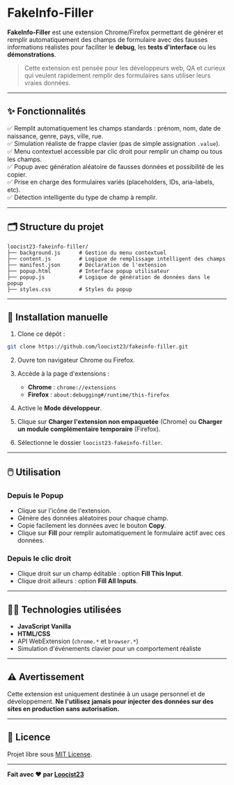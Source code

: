 # FakeInfo-Filler

**FakeInfo-Filler** est une extension Chrome/Firefox permettant de générer et remplir automatiquement des champs de formulaire avec des fausses informations réalistes pour faciliter le **debug**, les **tests d'interface** ou les **démonstrations**.

> Cette extension est pensée pour les développeurs web, QA et curieux qui veulent rapidement remplir des formulaires sans utiliser leurs vraies données.

---

## ✨ Fonctionnalités

✅ Remplit automatiquement les champs standards : prénom, nom, date de naissance, genre, pays, ville, rue.  
✅ Simulation réaliste de frappe clavier (pas de simple assignation `.value`).  
✅ Menu contextuel accessible par clic droit pour remplir un champ ou tous les champs.  
✅ Popup avec génération aléatoire de fausses données et possibilité de les copier.  
✅ Prise en charge des formulaires variés (placeholders, IDs, aria-labels, etc).  
✅ Détection intelligente du type de champ à remplir.  

---

## 🗂️ Structure du projet

```
loocist23-fakeinfo-filler/
├── background.js      # Gestion du menu contextuel
├── content.js         # Logique de remplissage intelligent des champs
├── manifest.json      # Déclaration de l'extension
├── popup.html         # Interface popup utilisateur
├── popup.js           # Logique de génération de données dans le popup
├── styles.css         # Styles du popup
```

---

## 🔧 Installation manuelle

1. Clone ce dépôt :

```bash
git clone https://github.com/loocist23/fakeinfo-filler.git
```

2. Ouvre ton navigateur Chrome ou Firefox.

3. Accède à la page d'extensions :
   - **Chrome** : `chrome://extensions`
   - **Firefox** : `about:debugging#/runtime/this-firefox`

4. Active le **Mode développeur**.

5. Clique sur **Charger l'extension non empaquetée** (Chrome) ou **Charger un module complémentaire temporaire** (Firefox).

6. Sélectionne le dossier `loocist23-fakeinfo-filler`.

---

## 🖱️ Utilisation

### Depuis le Popup
- Clique sur l'icône de l'extension.
- Génère des données aléatoires pour chaque champ.
- Copie facilement les données avec le bouton **Copy**.
- Clique sur **Fill** pour remplir automatiquement le formulaire actif avec ces données.

### Depuis le clic droit
- Clique droit sur un champ éditable : option **Fill This Input**.
- Clique droit ailleurs : option **Fill All Inputs**.

---

## 🧑‍💻 Technologies utilisées

- **JavaScript Vanilla**
- **HTML/CSS**
- API WebExtension (`chrome.*` et `browser.*`)
- Simulation d'événements clavier pour un comportement réaliste

---

## ⚠️ Avertissement

Cette extension est uniquement destinée à un usage personnel et de développement. **Ne l'utilisez jamais pour injecter des données sur des sites en production sans autorisation.**

---

## 📄 Licence

Projet libre sous [MIT License](https://opensource.org/licenses/MIT).

---

**Fait avec ❤️ par [Loocist23](https://github.com/Loocist23)**

